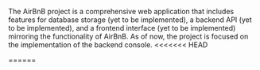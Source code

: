 The AirBnB project is a comprehensive web application that includes features for database storage (yet to be implemented), a backend API (yet to be implemented), and a frontend interface (yet to be implemented) mirroring the functionality of AirBnB. As of now, the project is focused on the implementation of the backend console.
<<<<<<< HEAD

======
